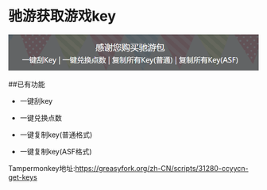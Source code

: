 # 驰游获取游戏key
![image](https://raw.githubusercontent.com/Kaxyubok/img-folder/master/20170716134138.png)

##已有功能
* 一键刮key

* 一键兑换点数

* 一键复制key(普通格式)

* 一键复制key(ASF格式)

Tampermonkey地址:https://greasyfork.org/zh-CN/scripts/31280-ccyycn-get-keys